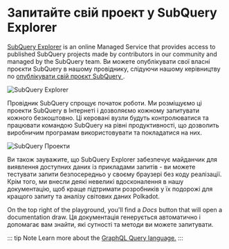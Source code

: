 # Запитайте свій проект у SubQuery Explorer

[SubQuery Explorer](https://explorer.subquery.network) is an online Managed Service that provides access to published SubQuery projects made by contributors in our community and managed by the SubQuery team. Ви можете опублікувати свої власні проєкти SubQuery в нашому провіднику, слідуючи нашому керівництву по [опублікувати свій проєкт SubQuery ](../run_publish/publish.md).

![SubQuery Explorer](https://static.subquery.network/media/explorer/explorer-header.png)

Провідник SubQuery спрощує початок роботи. Ми розміщуємо ці проекти SubQuery в Інтернеті і дозволяємо кожному запитувати кожного безкоштовно. Ці керовані вузли будуть контролюватися та працювати командою SubQuery на рівні продуктивності, що дозволить виробничим програмам використовувати та покладатися на них.

![SubQuery Проекти](https://static.subquery.network/media/explorer/explorer-project.png)

Ви також зауважите, що SubQuery Explorer забезпечує майданчик для виявлення доступних даних із прикладами запитів - ви можете тестувати запити безпосередньо у своєму браузері без коду реалізації. Крім того, ми внесли деякі невеликі вдосконалення в нашу документацію, щоб краще підтримати розробників у їх подорожі для кращого запиту та аналізу світових даних Polkadot.

On the top right of the playground, you'll find a _Docs_ button that will open a documentation draw. Ця документація генерується автоматично і допомагає вам знайти, які сутності та методи ви можете запитувати.

::: tip Note Learn more about the [GraphQL Query language.](./graphql.md) :::

